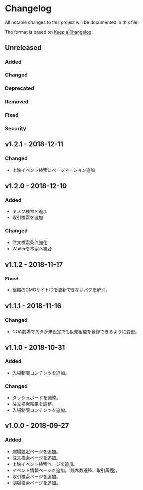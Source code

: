 # Changelog

All notable changes to this project will be documented in this file.

The format is based on [Keep a Changelog](http://keepachangelog.com/).

## Unreleased

### Added

### Changed

### Deprecated

### Removed

### Fixed

### Security

## v1.2.1 - 2018-12-11

### Changed

- 上映イベント検索にページネーション追加

## v1.2.0 - 2018-12-10

### Added

- タスク検索を追加
- 取引検索を追加

### Changed

- 注文検索条件強化
- Waiterを本家へ統合

## v1.1.2 - 2018-11-17

### Fixed

- 組織のGMOサイトIDを更新できないバグを解消。

## v1.1.1 - 2018-11-16

### Changed

- COA劇場マスタが未設定でも販売組織を登録できるように変更。

## v1.1.0 - 2018-10-31

### Added

- 入場制限コンテンツを追加。

### Changed

- ダッシュボードを調整。
- 注文検索結果を調整。
- 入場制限コンテンツを追加。

## v1.0.0 - 2018-09-27

### Added

- 劇場設定ページを追加。
- 注文検索ページを追加。
- 上映イベント検索ページを追加。
- イベント情報ページを追加。(残席数遷移、取引履歴)。
- 取引検索ページを追加。
- 劇場検索ページを追加。
